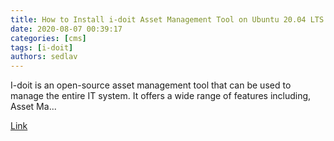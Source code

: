 ```yaml
---
title: How to Install i-doit Asset Management Tool on Ubuntu 20.04 LTS
date: 2020-08-07 00:39:17
categories: [cms]
tags: [i-doit]
authors: sedlav
---
```


I-doit is an open-source asset management tool that can be used to manage the entire IT system. It offers a wide range of features including, Asset Ma...

[Link](https://www.howtoforge.com/how-to-install-i-doit-asset-management-tool-on-ubuntu-2004/)
